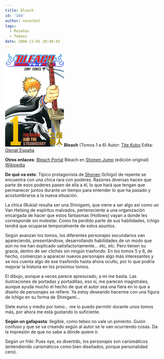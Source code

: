 ```yaml
---
title: Bleach
id: '164'
author: neverbot
tags:
  - Reseñas
  - Tebeos
date: 2006-11-01 20:49:43
---
```


![Bleach](./bleach/bleach_01.jpg "Bleach")**Bleach** (Tomos 1 a 6) Autor: [Tite Kubo](http://en.wikipedia.org/wiki/Tite_Kubo) Edita: [Glenat España](http://www.edicionesglenat.es/)

**Otros enlaces**: [Bleach Portal](http://www.bleachportal.net/) Bleach en [Shonen Jump](http://www.shonenjump.com/mangatitles/b/manga_b.php) (edición original) [Wikipedia](http://en.wikipedia.org/wiki/Bleach_%28manga%29)

**De qué va esto**: Típico protagonista de [Shonen](http://en.wikipedia.org/wiki/Sh%C5%8Dnen) (Ichigo) de repente se encuentra con una chica rara con poderes. Razones diversas hacen que parte de esos poderes pasen de ella a él, lo que hará que tengan que permanecer juntos durante un tiempo para entender lo que ha pasado y acostumbrarse a la nueva situación.

La chica (Rukia) resulta ser una Shinigami, que viene a ser algo así como un Van Helsing de espíritus malvados, perteneciente a una organización encargada de hacer que estos fantasmas (Hollows) vayan a donde les corresponde sin molestar. Como ha perdido parte de sus habilidades, Ichigo tendrá que ocuparse temporalmente de estos asuntos.

Según avanzan los tomos, los diferentes personajes secundarios van apareciendo, presentándose, desarrollando habilidades de un modo que aún no me han explicado satisfactoriamente... etc, etc. Pero tienen su gracia, dentro de ser clichés sin ningún trasfondo. En los tomos 5 y 6, de hecho, comienzan a aparecer nuevos personajes algo más interesantes y se nos cuenta algo de ese trasfondo hasta ahora oculto, por lo que podría mejorar la historia en los próximos tomos.

El dibujo, aunque a veces parece apresurado, a mí me basta. Las ilustraciones de portadas y portadillas, eso sí, me parecen magistrales, aunque ayuda mucho el hecho de que el autor sea una fiera en lo que a diseño de personajes se refiere. Ya estoy deseando hacerme con una figura de Ichigo en su forma de Shinigami...

Siete euros y medio por tomo... me lo puedo permitir durante unos tomos más, por ahora me está gustando lo suficiente.

**Según un gafapasta**:  Ilegible, como tebeo no vale un pimiento. Guión confuso y que se va creando según al autor se le van ocurriendo cosas. Da la impresión de que no sabe a dónde quiere ir.

Según un friki:  Pues oye, es divertido, los personajes son carismáticos (entendiendo carismáticos como bien diseñados, porque personalidad cero).